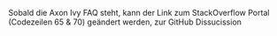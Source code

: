 Sobald die Axon Ivy FAQ steht, kann der Link zum StackOverflow Portal (Codezeilen 65 & 70) geändert werden, zur GitHub Dissucission 
